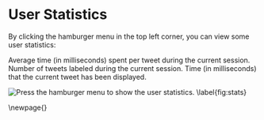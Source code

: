 

# User Statistics

By clicking the hamburger menu in the top left corner, you can view some user statistics:

Average time (in milliseconds) spent per tweet during the current session.
Number of tweets labeled during the current session.
Time (in milliseconds) that the current tweet has been displayed.

![Press the hamburger menu to show the user statistics. \label{fig:stats}](resources/images/tweeti_showstats_button.png)

\newpage{}
